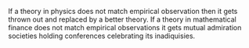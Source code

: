 If a theory in physics does not match empirical observation then it gets thrown out and replaced by a better theory.
If a theory in mathematical finance does not match empirical observations it gets mutual admiration societies
holding conferences celebrating its inadiquisies.
